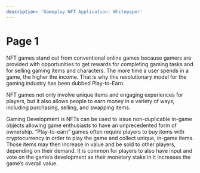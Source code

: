```yaml
---
description: 'Gameplay NFT Application: Whitepaper'
---
```


# Page 1

NFT games stand out from conventional online games because gamers are provided with opportunities to get rewards for completing gaming tasks and for selling gaming items and characters. The more time a user spends in a game, the higher the income. That is why this revolutionary model for the gaming industry has been dubbed Play-to-Earn.

NFT games not only involve unique items and engaging experiences for players, but it also allows people to earn money in a variety of ways, including purchasing, selling, and swapping items.

Gaming Development is NFTs can be used to issue non-duplicable in-game objects allowing game enthusiasts to have an unprecedented form of ownership. “Play-to-earn” games often require players to buy items with cryptocurrency in order to play the game and collect unique, in-game items. Those items may then increase in value and be sold to other players, depending on their demand. It is common for players to also have input and vote on the game’s development as their monetary stake in it increases the game’s overall value.

